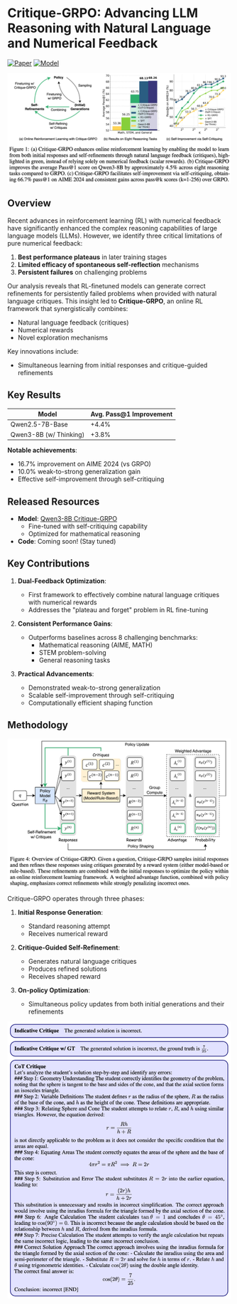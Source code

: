 # **Critique-GRPO: Advancing LLM Reasoning with Natural Language and Numerical Feedback**  

[![Paper](https://img.shields.io/badge/arXiv-2506.03106-b31b1b.svg)](https://arxiv.org/abs/2506.03106)
[![Model](https://img.shields.io/badge/🤗%20Model-Critique_GRPO_Qwen3--8B-blue)](https://huggingface.co/xyingzhang/critique_grpo_math_4k_qwen3_8b_rollout7_self_critique_1_global_step_300)

![Method Overview](Introduction.png)

## Overview

Recent advances in reinforcement learning (RL) with numerical feedback have significantly enhanced the complex reasoning capabilities of large language models (LLMs). However, we identify three critical limitations of pure numerical feedback:

1. **Best performance plateaus** in later training stages
2. **Limited efficacy of spontaneous self-reflection** mechanisms
3. **Persistent failures** on challenging problems

Our analysis reveals that RL-finetuned models can generate correct refinements for persistently failed problems when provided with natural language critiques. This insight led to **Critique-GRPO**, an online RL framework that synergistically combines:

- Natural language feedback (critiques)
- Numerical rewards
- Novel exploration mechanisms

Key innovations include:
- Simultaneous learning from initial responses and critique-guided refinements

## Key Results

| Model                | Avg. Pass@1 Improvement |
|----------------------|-----------------------|
| Qwen2.5-7B-Base      | +4.4%                |
| Qwen3-8B (w/ Thinking)| +3.8%               |

**Notable achievements**:
- 16.7% improvement on AIME 2024 (vs GRPO)
- 10.0% weak-to-strong generalization gain
- Effective self-improvement through self-critiquing

## Released Resources

- **Model**: [Qwen3-8B Critique-GRPO](https://huggingface.co/xyingzhang/critique_grpo_math_4k_qwen3_8b_rollout7_self_critique_1_global_step_300)
  - Fine-tuned with self-critiquing capability
  - Optimized for mathematical reasoning
- **Code**: Coming soon! (Stay tuned)

## Key Contributions

1. **Dual-Feedback Optimization**:
   - First framework to effectively combine natural language critiques with numerical rewards
   - Addresses the "plateau and forget" problem in RL fine-tuning

2. **Consistent Performance Gains**:
   - Outperforms baselines across 8 challenging benchmarks:
     - Mathematical reasoning (AIME, MATH)
     - STEM problem-solving
     - General reasoning tasks

3. **Practical Advancements**:
   - Demonstrated weak-to-strong generalization
   - Scalable self-improvement through self-critiquing
   - Computationally efficient shaping function

## Methodology

![Method](Critique_GRPO.png)

Critique-GRPO operates through three phases:

1. **Initial Response Generation**:
   - Standard reasoning attempt
   - Receives numerical reward

2. **Critique-Guided Self-Refinement**:
   - Generates natural language critiques
   - Produces refined solutions
   - Receives shaped reward

3. **On-policy Optimization**:
   - Simultaneous policy updates from both initial generations and their refinements

![Critiques](Three_types_of_critique.png)
